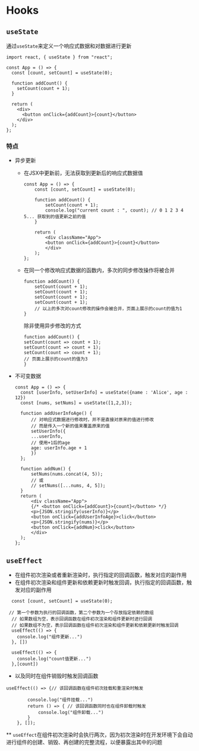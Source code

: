 # Hooks

## `useState`

通过`useState`来定义一个响应式数据和对数据进行更新

```tsx
import react, { useState } from "react";

const App = () => {
  const [count, setCount] = useState(0);

  function addCount() {
    setCount(count + 1);
  }

  return (
    <div>
      <button onClick={addCount}>{count}</button>
    </div>
  );
};
```

### 特点

- 异步更新
  - 在JSX中更新前，无法获取到更新后的响应式数据值

    ```tsx
    const App = () => {
        const [count, setCount] = useState(0);

        function addCount() {
            setCount(count + 1);
            console.log("current count : ", count); // 0 1 2 3 4 5... 获取到的值更新之前的值
        }

        return (
            <div className="App">
            <button onClick={addCount}>{count}</button>
            </div>
        );
    };

    ```

  - 在同一个修改响应式数据的函数内，多次的同步修改操作将被合并

    ```tsx
    function addCount() {
        setCount(count + 1);
        setCount(count + 1);
        setCount(count + 1);
        setCount(count + 1);
        // 以上的多次对count修改的操作会被合并，页面上展示的count的值为1
    }
    ```

    除非使用异步修改的方式

    ```tsx
    function addCount() {
    setCount(count => count + 1);
    setCount(count => count + 1);
    setCount(count => count + 1);
    // 页面上展示的count的值为3
    }
    ```

- 不可变数据

  ```tsx
  const App = () => {
    const [userInfo, setUserInfo] = useState({name : 'Alice', age : 12})
    const [nums, setNums] = useState([1,2,3]);

    function addUserInfoAge() {
        // 对响应式数据进行修改时，并不是直接对原来的值进行修改
        // 而是传入一个新的值来覆盖原来的值
        setUserInfo({
        ...userInfo,
        // 使用+1后的age
        age: userInfo.age + 1
        })
    };

    function addNum() {
        setNums(nums.concat(4, 5));
        // 或
        // setNums([...nums, 4, 5]);
    }
    return (
        <div className="App">
        {/* <button onClick={addCount}>{count}</button> */}
        <p>{JSON.stringify(userInfo)}</p>
        <button onClick={addUserInfoAge}>click</button>
        <p>{JSON.stringify(nums)}</p>
        <button onClick={addNum}>click</button>
        </div>
    );
  };
    ```

## `useEffect`

- 在组件初次渲染或者重新渲染时，执行指定的回调函数，触发对应的副作用
- 在组件初次渲染和组件更新和依赖更新时触发回调，执行指定的回调函数，触发对应的副作用

```tsx
  const [count, setCount] = useState(0);

 // 第一个参数为执行的回调函数，第二个参数为一个存放指定依赖的数组
  // 如果数组为空，表示回调函数在组件初次渲染和组件更新时进行回调
  // 如果数组不为空，表示回调函数在组件初次渲染和组件更新和依赖更新时触发回调
  useEffect(() => {
    console.log("组件更新...")
  }, [])
  
  useEffect(() => {
    console.log("count值更新...")
  },[count])
```

- 以及同时在组件销毁时触发回调函数

```tsx
useEffect(() => {// 该回调函数在组件初次挂载和重渲染时触发
        
        console.log("组件挂载...")
        return () => { // 该回调函数同时也在组件卸载时触发
            console.log("组件卸载...")
        }
    }, []);
```

** `useEffect`在组件初次渲染时会执行两次，因为初次渲染时在开发环境下会自动进行组件的创建、销毁、再创建的完整流程，以便暴露出其中的问题